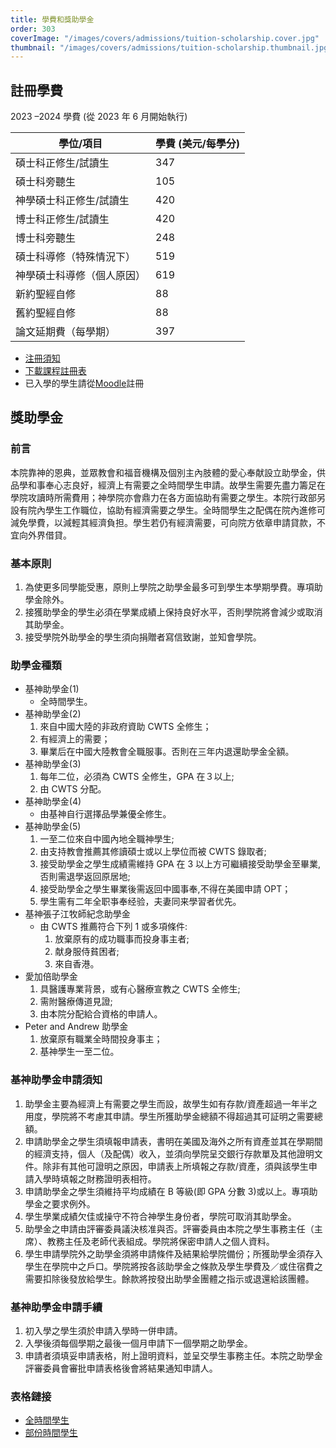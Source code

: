 ```yaml
---
title: 學費和獎助學金
order: 303
coverImage: "/images/covers/admissions/tuition-scholarship.cover.jpg"
thumbnail: "/images/covers/admissions/tuition-scholarship.thumbnail.jpg"
---
```


## 註冊學費

2023 –2024 學費 (從 2023 年 6 月開始執行)

| 學位/項目                  | 學費 (美元/每學分) |
| -------------------------- | ------------------ |
| 碩士科正修生/試讀生        | 347                |
| 碩士科旁聽生               | 105                |
| 神學碩士科正修生/試讀生    | 420                |
| 博士科正修生/試讀生        | 420                |
| 博士科旁聽生               | 248                |
| 碩士科導修（特殊情況下）   | 519                |
| 神學碩士科導修（個人原因） | 619                |
| 新約聖經自修               | 88                 |
| 舊約聖經自修               | 88                 |
| 論文延期費（每學期）       | 397                |

- [注冊須知](/zh/academic/registration-notice)
- [下載課程註冊表](/docs/admissions/Registration-Form2022-Spring.pdf)
- 已入學的學生請從[Moodle](http://study.cwts.edu/course/index.php?categoryid=70)註冊

## 獎助學金

### 前言

本院靠神的恩典，並眾教會和福音機構及個別主內肢體的愛心奉献設立助學金，供品學和事奉心志良好，經濟上有需要之全時間學生申請。故學生需要先盡力籌足在學院攻讀時所需費用；神學院亦會鼎力在各方面協助有需要之學生。本院行政部另設有院內學生工作職位，協助有經濟需要之學生。全時間學生之配偶在院內進修可減免學費，以減輕其經濟負担。學生若仍有經濟需要，可向院方依章申請貸款，不宜向外界借貸。

### 基本原則

1. 為使更多同學能受惠，原則上學院之助學金最多可到學生本學期學費。專項助學金除外。
2. 接獲助學金的學生必須在學業成績上保持良好水平，否則學院將會減少或取消其助學金。
3. 接受學院外助學金的學生須向捐贈者寫信致謝，並知會學院。

### 助學金種類

- 基神助學金(1)
  - 全時間學生。
- 基神助學金(2)
  1.  來自中國大陸的非政府資助 CWTS 全修生；
  2.  有經濟上的需要；
  3.  畢業后在中國大陸教會全職服事。否則在三年内退還助學金全額。
- 基神助學金(3)
  1. 每年二位，必須為 CWTS 全修生，GPA 在３以上;
  2. 由 CWTS 分配。
- 基神助學金(4)
  - 由基神自行選擇品學兼優全修生。
- 基神助學金(5)
  1. 一至二位來自中國內地全職神學生;
  2. 由支持教會推薦其修讀碩士或以上學位而被 CWTS 錄取者;
  3. 接受助學金之學生成績需維持 GPA 在 3 以上方可繼續接受助學金至畢業,否則需退學返回原居地;
  4. 接受助學金之學生畢業後需返回中國事奉,不得在美國申請 OPT；
  5. 學生需有二年全职亊奉经验，夫妻同来學習者优先。
- 基神張子江牧師紀念助學金
  - 由 CWTS 推薦符合下列 1 或多項條件:
    1. 放棄原有的成功職事而投身事主者;
    2. 献身服侍貧困者;
    3. 來自香港。
- 愛加倍助學金
  1. 具醫護專業背景，或有心醫療宣教之 CWTS 全修生;
  2. 需附醫療傳道見證;
  3. 由本院分配給合資格的申請人。
- Peter and Andrew 助學金
  1. 放棄原有職業全時間投身事主；
  2. 基神學生一至二位。

### 基神助學金申請須知

1. 助學金主要為經濟上有需要之學生而設，故學生如有存款/資產超過一年半之用度，學院將不考慮其申請。學生所獲助學金總額不得超過其可証明之需要總額。
2. 申請助學金之學生須填報申請表，書明在美國及海外之所有資產並其在學期間的經濟支持，個人（及配偶）收入，並須向學院呈交銀行存款單及其他證明文件。除非有其他可證明之原因，申請表上所填報之存款/資產，須與該學生申請入學時填報之財務證明表相符。
3. 申請助學金之學生須維持平均成績在 B 等級(即 GPA 分數 3)或以上。專項助學金之要求例外。
4. 學生學業成績欠佳或操守不符合神學生身份者，學院可取消其助學金。
5. 助學金之申請由評審委員議決核准與否。評審委員由本院之學生事務主任（主席）、教務主任及老師代表組成。學院將保密申請人之個人資料。
6. 學生申請學院外之助學金須將申請條件及結果給學院備份；所獲助學金須存入學生在學院中之戶口。學院將按各該助學金之條款及學生學費及／或住宿費之需要扣除後發放給學生。餘款將按發出助學金團體之指示或退還給該團體。

### 基神助學金申請手續

1. 初入學之學生須於申請入學時一併申請。
2. 入學後須每個學期之最後一個月申請下一個學期之助學金。
3. 申請者須填妥申請表格，附上證明資料，並呈交學生事務主任。本院之助學金評審委員會審批申請表格後會將結果通知申請人。

### 表格鏈接

- [全時間學生](/docs/admissions/scholarship-Full-time-form.pdf)
- [部份時間學生](/docs/admissions/scholarship-Part-time-form.pdf)

